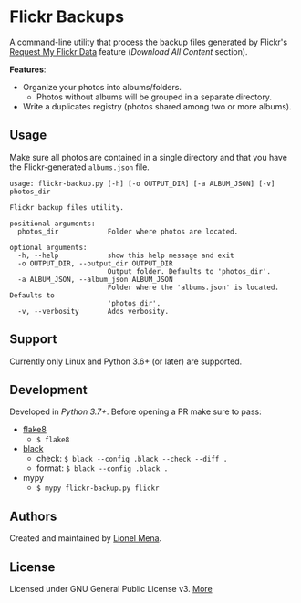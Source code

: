 # Flickr Backups

A command-line utility that process the backup files generated by Flickr's [Request My Flickr Data][flickr-request-data] feature (*Download All Content* section).

**Features**:
* Organize your photos into albums/folders.
  * Photos without albums will be grouped in a separate directory.
* Write a duplicates registry (photos shared among two or more albums).


## Usage

Make sure all photos are contained in a single directory and that you have the
Flickr-generated `albums.json` file.

```shell
usage: flickr-backup.py [-h] [-o OUTPUT_DIR] [-a ALBUM_JSON] [-v] photos_dir

Flickr backup files utility.

positional arguments:
  photos_dir            Folder where photos are located.

optional arguments:
  -h, --help            show this help message and exit
  -o OUTPUT_DIR, --output_dir OUTPUT_DIR
                        Output folder. Defaults to 'photos_dir'.
  -a ALBUM_JSON, --album_json ALBUM_JSON
                        Folder where the 'albums.json' is located. Defaults to
                        'photos_dir'.
  -v, --verbosity       Adds verbosity.
```

## Support

Currently only Linux and Python 3.6+ (or later) are supported.

## Development

Developed in *Python 3.7+*. Before opening a PR make sure to pass:
* [flake8][flake8]
  * `$ flake8`
* [black][black]
  * check: `$ black --config .black --check --diff .`
  * format: `$ black --config .black .`
* mypy
  * `$ mypy flickr-backup.py flickr`

## Authors

Created and maintained by [Lionel Mena][layoaster-github].

## License

Licensed under GNU General Public License v3. [More](./LICENSE)


[black]: https://github.com/psf/black
[flake8]: https://github.com/PyCQA/flake8
[flickr-request-data]: https://help.flickr.com/en_us/download-photos-or-albums-in-flickr-HJeLjhQskX
[layoaster-github]: https://github.com/layoaster

